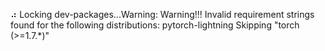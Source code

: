 
⠴ Locking dev-packages...Warning: Warning!!! Invalid requirement strings found for the following distributions:
pytorch-lightning
  Skipping "torch (>=1.7.*)"
